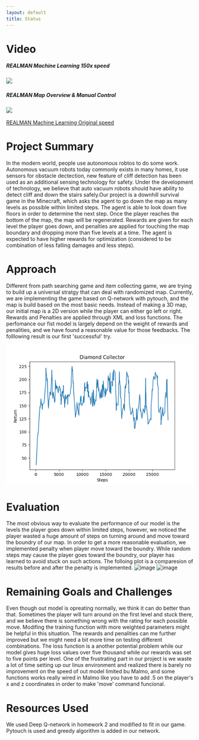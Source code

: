 ```yaml
---
layout: default
title: Status
---
```


# Video
##### REALMAN Machine Learning 150x speed
[![](http://img.youtube.com/vi/NWoSBVhXOpY/0.jpg)](http://www.youtube.com/watch?v=NWoSBVhXOpY "REALMAN Machine Learning 150x speed")
##### REALMAN Map Overview & Manual Control
[![](http://img.youtube.com/vi/2ljQ6gmu17o/0.jpg)](http://www.youtube.com/watch?v=2ljQ6gmu17o "REALMAN Map Overview & Manual Control")

[REALMAN Machine Learning Original speed](http://www.youtube.com/watch?v=fry1m9jmaYk "REALMAN Machine Learning Original speed")
# Project Summary
In the modern world, people use autonomous robtos to do some work. Autonomous vacuum robots today commonly exists in many homes, it use sensors for obstacle dectection, new feature of cliff detection has been used as an additional sensing technology for safety. Under the development of technology, we believe that auto vacuum robots should have ability to detect cliff and down the stairs safely.Our project is a downhill survival game in the Minecraft, which asks the agent to go down the map as many levels as possible within limited steps. The agent is able to look down five floors in order to determine the next step. Once the player reaches the bottom of the map, the map will be regenerated. Rewards are given for each level the player goes down, and penalties are applied for touching the map boundary and dropping more than five levels at a time. The agent is expected to have higher rewards for optimization (considered to be combination of less falling damages and less steps).

# Approach
Different from path searching game and item collecting game, we are trying to build up a universal stratgy that can deal with randomized map. Currently, we are implementing the game based on Q-network with pytouch, and the map is build based on the most basic needs. Instead of making a 3D map, our initial map is a 2D version while the player can either go left or right. Rewards and Penalties are applied through XML and loss functions.
The perfomance our fist model is largely depend on the weight of rewards and penalities, and we have found a reasonable value for those feedbacks. The folllowing result is our first 'successful' try.

![result_image](https://github.com/JackZhaoYK/REALMAN/blob/main/docs/img/returns.png)

# Evaluation
The most obvious way to evaluate the performance of our model is the levels the player goes down within limited steps, however, we noticed the player wasted a huge amount of steps on turning around and move toward the boundry of our map. In order to get a more reasonable evaluation, we implemented penalty when player move toward the boundry. While random steps may cause the player goes toward the boundry, our player has learned to avoid stuck on such actions. The folloing plot is a comparesion of results before and after the penalty is implemented.
![image]()
![image]()


# Remaining Goals and Challenges
Even though out model is opreating normally, we think it can do better than that. Sometimes the player will turn around on the first level and stuck there, and we believe there is something wrong with the rating for each possible move. Modifing the training function with more weighted parameters might be helpful in this situation. The rewards and penalities can me further improved but we might need a bit more time on testing different combinations. The loss function is a another potential problem while our model gives huge loss values over five thousand while our rewards was set to five points per level.
One of the frustrating part in our project is we waste a lot of time setting up our linux environment and realized there is barely no improvement on the speed of out model limited bu Malmo, and some functions works really wired in Malmo like you have to add .5 on the player's x and z coordinates in order to make 'move' command funcional.  

# Resources Used
We used Deep Q-network in homework 2 and modified to fit in our game. Pytouch is used and greedy algorithm is added in our network.
